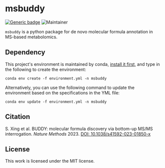 # msbuddy
[![Generic badge](https://img.shields.io/badge/pybuddy-ver_0.0.1-<COLOR>.svg)](https://github.com/Philipbear/pybuddy)
![Maintainer](https://img.shields.io/badge/maintainer-Shipei_Xing-blue)

`msbuddy` is a python package for de novo molecular formula annotation in MS-based metabolomics.



## Dependency
This project's environment is maintained by conda, [install it first](https://docs.conda.io/en/main/miniconda.html),
and type in the following to create the environment:

`conda env create -f environment.yml -n msbuddy`

Alternatively, you can use the following command to update the environment based on the specifications in the YML file:

`conda env update -f environment.yml -n msbuddy`

## Citation
S. Xing et al. BUDDY: molecular formula discovery via bottom-up MS/MS interrogation. *Nature Methods* 2023. [DOI: 10.1038/s41592-023-01850-x](https://doi.org/10.1038/s41592-023-01850-x)

## License
This work is licensed under the MIT license.
